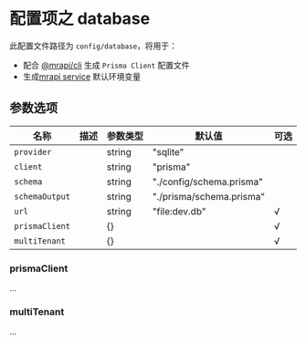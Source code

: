 # 配置项之 database

此配置文件路径为 `config/database`，将用于：

- 配合 [@mrapi/cli](../CLI.zh-CN.md) 生成 `Prisma Client` 配置文件
- 生成[mrapi service](../Mrapi.zh-CN.md) 默认环境变量

<!--
export type TenantOptions = {
  name: string
  provider: string
  url: string
}
export type DBConfig = {
  client: string
  schema: string
  schemaOutput: string
  url?: string
  prismaClient?: {}
  multiTenant?: {
    management: {
      url: string
    }
    tenants: TenantOptions[]
    identifier: (request: FastifyRequest, reply: FastifyReply) => string | void
  }
}

provider: 'sqlite',
client: 'prisma',
url: 'file:dev.db',
schema: './config/schema.prisma',
schemaOutput: './prisma/schema.prisma',
prismaClient: {},
 -->

## 参数选项

| 名称           | 描述 | 参数类型 | 默认值                   | 可选 |
| -------------- | ---- | -------- | ------------------------ | ---- |
| `provider`     |      | string   | "sqlite"                 |      |
| `client`       |      | string   | "prisma"                 |      |
| `schema`       |      | string   | "./config/schema.prisma" |      |
| `schemaOutput` |      | string   | "./prisma/schema.prisma" |      |
| `url`          |      | string   | "file:dev.db"            | √    |
| `prismaClient` |      | {}       |                          | √    |
| `multiTenant`  |      | {}       |                          | √    |

### prismaClient

...

### multiTenant

...
